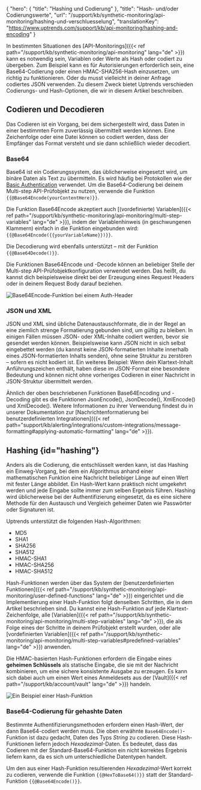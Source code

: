 ﻿{
  "hero": {
    "title": "Hashing und Codierung"
  },
  "title": "Hash- und/oder Codierungswerte",
  "url": "/support/kb/synthetic-monitoring/api-monitoring/hashing-und-verschluesselung",
  "translationKey": "https://www.uptrends.com/support/kb/api-monitoring/hashing-and-encoding"
}

In bestimmten Situationen des [API-Monitorings]({{< ref path="/support/kb/synthetic-monitoring/api-monitoring" lang="de" >}}) kann es notwendig sein, Variablen oder Werte als Hash oder codiert zu übergeben. Zum Beispiel kann es für Autorisierungen erforderlich sein, eine Base64-Codierung oder einen HMAC-SHA256-Hash einzusetzen, um richtig zu funktionieren. Oder du musst vielleicht in deiner Anfrage codiertes JSON verwenden. Zu diesem Zweck bietet Uptrends verschieden Codierungs- und Hash-Optionen, die wir in diesem Artikel beschreiben.

## Codieren und Decodieren

Das Codieren ist ein Vorgang, bei dem sichergestellt wird, dass Daten in einer bestimmten Form zuverlässig übermittelt werden können. Eine Zeichenfolge oder eine Datei können so codiert werden, dass der Empfänger das Format versteht und sie dann schließlich wieder decodiert.

### Base64 
Base64 ist ein Codierungssystem, das üblicherweise eingesetzt wird, um binäre Daten als Text zu übermitteln. Es wird häufig bei Protokollen wie der [Basic Authentication](https://www.rfc-editor.org/rfc/rfc7617) verwendet. Um die Base64-Codierung bei deinem Multi-step API-Prüfobjekt zu nutzen, verwende die Funktion `{{@Base64Encode(yourContentHere)}}`.

Die Funktion Base64Encode akzeptiert auch [(vordefinierte) Variablen]({{< ref path="/support/kb/synthetic-monitoring/api-monitoring/multi-step-variables" lang="de" >}}), indem der Variablenhinweis (in geschwungenen Klammern) einfach in die Funktion eingebunden wird: `{{@Base64Encode({{yourVariableName}})}}`.

Die Decodierung wird ebenfalls unterstützt – mit der Funktion `{{@Base64Decode()}}`.

Die Funktionen Base64Encode und -Decode können an beliebiger Stelle der Multi-step API-Prüfobjektkonfiguration verwendet werden. Das heißt, du kannst dich beispielsweise direkt bei der Erzeugung eines Request Headers oder in deinem Request Body darauf beziehen.

![Base64Encode-Funktion bei einem Auth-Header](/img/content/scr-msa-base64-encode-auth-header.min.png)

### JSON und XML

JSON und XML sind übliche Datenaustauschformate, die in der Regel an eine ziemlich strenge Formatierung  gebunden sind, um gültig zu bleiben. In einigen Fällen müssen JSON- oder XML-Inhalte codiert werden, bevor sie gesendet werden können. Beispielsweise kann JSON nicht in sich selbst eingebettet werden (du kannst keine JSON-formatierten Inhalte innerhalb eines JSON-formatierten Inhalts senden), ohne seine Struktur zu zerstören – sofern es nicht kodiert ist. Ein weiteres Beispiel: Wenn dein Klartext-Inhalt Anführungszeichen enthält, haben diese im JSON-Format eine besondere Bedeutung und können nicht ohne vorheriges Codieren in einer Nachricht in JSON-Struktur übermittelt werden.

Ähnlich der oben beschriebenen Funktionen Base64Encoding und -Decoding gibt es die Funktionen JsonEncode(), JsonDecode(), XmlEncode() und XmlDecode(). Weitere Informationen zu ihrer Verwendung findest du in unserer Dokumentation zur [Nachrichtenformatierung bei benutzerdefinierten Integrationen]({{< ref path="support/kb/alerting/integrations/custom-integrations/message-formatting#applying-automatic-formatting" lang="de" >}}).

## Hashing {id="hashing"}

Anders als die Codierung, die entschlüsselt werden kann, ist das Hashing ein Einweg-Vorgang, bei dem ein Algorithmus anhand einer mathematischen Funktion eine Nachricht beliebiger Länge auf einen Wert mit fester Länge abbildet. Ein Hash-Wert kann praktisch nicht umgekehrt werden und jede Eingabe sollte immer zum selben Ergebnis führen. Hashing wird üblicherweise bei der Authentifizierung eingesetzt, da es eine sichere Methode für den Austausch und Vergleich geheimer Daten wie Passwörter oder Signaturen ist.

Uptrends unterstützt die folgenden Hash-Algorithmen:

- MD5
- SHA1
- SHA256
- SHA512
- HMAC-SHA1
- HMAC-SHA256
- HMAC-SHA512

Hash-Funktionen werden über das System der [benutzerdefinierten Funktionen]({{< ref path="/support/kb/synthetic-monitoring/api-monitoring/user-defined-functions" lang="de" >}}) eingerichtet und die Implementierung einer Hash-Funktion folgt denselben Schritten, die in dem Artikel beschrieben sind. Du kannst eine Hash-Funktion auf jede Klartext-Zeichenfolge, alle [Variablen]({{< ref path="/support/kb/synthetic-monitoring/api-monitoring/multi-step-variables" lang="de" >}}), die als Folge eines der Schritte in deinem Prüfobjekt erstellt wurden, oder alle [vordefinierten Variablen]({{< ref path="/support/kb/synthetic-monitoring/api-monitoring/multi-step-variables#predefined-variables" lang="de" >}}) anwenden.

Die HMAC-basierten Hash-Funktionen erfordern die Eingabe eines **geheimen Schlüssels** als statische Eingabe, die sie mit der Nachricht kombinieren, um eine sichere konsistente Ausgabe zu erzeugen. Es kann sich dabei auch um einen Wert eines Anmeldesets aus der [Vault]({{< ref path="/support/kb/account/vault" lang="de" >}}) handeln.

![Ein Beispiel einer Hash-Funktion](/img/content/scr-msa-hashing-function.min.png)


### Base64-Codierung für gehashte Daten

Bestimmte Authentifizierungsmethoden erfordern einen Hash-Wert, der dann Base64-codiert werden muss. Die oben erwähnte `Base64Encode()`-Funktion ist dazu gedacht, Daten des Typs *String* zu codieren. Diese Hash-Funktionen liefern jedoch *Hexadezimal*-Daten. Es bedeutet, dass das Codieren mit der Standard-Base64-Funktion ein nicht korrektes Ergebnis liefern kann, da es sich um unterschiedliche Datentypen handelt.

Um den aus einer Hash-Funktion resultierenden *Hexadezimal*-Wert korrekt zu codieren, verwende die Funktion `{{@HexToBase64()}}` statt der Standard-Funktion `{{@Base64Encode()}}`.
